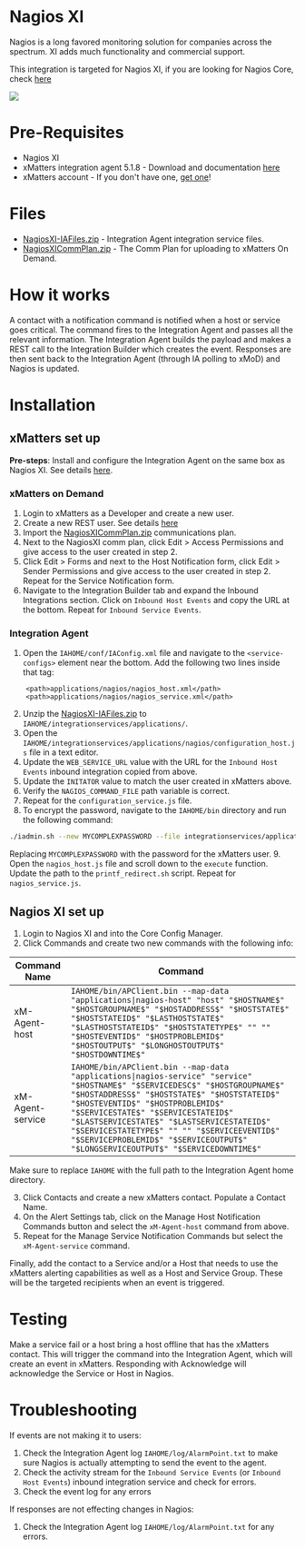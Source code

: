# Nagios XI
Nagios is a long favored monitoring solution for companies across the spectrum. XI adds much functionality and commercial support. 

This integration is targeted for Nagios XI, if you are looking for Nagios Core, check [here](https://github.com/xmatters/xm-labs-nagios)

<kbd>
  <img src="https://github.com/xmatters/xMatters-Labs/raw/master/media/disclaimer.png">
</kbd>

# Pre-Requisites
* Nagios XI
* xMatters integration agent 5.1.8 - Download and documentation [here](https://support.xmatters.com/hc/en-us/articles/201463419-Integration-Agent-for-xMatters-5-x-xMatters-On-Demand)
* xMatters account - If you don't have one, [get one](https://www.xmatters.com)!

# Files
* [NagiosXI-IAFiles.zip](NagiosXI-IAFiles.zip) - Integration Agent integration service files. 
* [NagiosXICommPlan.zip](NagiosXICommPlan.zip) - The Comm Plan for uploading to xMatters On Demand.


# How it works
A contact with a notification command is notified when a host or service goes critical. The command fires to the Integration Agent and passes all the relevant information. The Integration Agent builds the payload and makes a REST call to the Integration Builder which creates the event. Responses are then sent back to the Integration Agent (through IA polling to xMoD) and Nagios is updated. 

# Installation

## xMatters set up

**Pre-steps**: Install and configure the Integration Agent on the same box as Nagios XI. See details [here](https://support.xmatters.com/hc/en-us/articles/201463419-Integration-Agent-for-xMatters-5-x-xMatters-On-Demand).

### xMatters on Demand
1. Login to xMatters as a Developer and create a new user. 
2. Create a new REST user. See details [here](https://help.xmatters.com/integrations/xmatters/configuringxmatters.htm#Create)
2. Import the [NagiosXICommPlan.zip](NagiosXICommPlan.zip) communications plan. 
3. Next to the NagiosXI comm plan, click Edit > Access Permissions and give access to the user created in step 2. 
4. Click Edit > Forms and next to the Host Notification form, click Edit > Sender Permissions and give access to the user created in step 2. Repeat for the Service Notification form.
5. Navigate to the Integration Builder tab and expand the Inbound Integrations section. Click on `Inbound Host Events` and copy the URL at the bottom. Repeat for `Inbound Service Events`. 


### Integration Agent
1. Open the `IAHOME/conf/IAConfig.xml` file and navigate to the `<service-configs>` element near the bottom. Add the following two lines inside that tag:
```
    <path>applications/nagios/nagios_host.xml</path>
    <path>applications/nagios/nagios_service.xml</path>
```
2. Unzip the [NagiosXI-IAFiles.zip](NagiosXI-IAFiles.zip) to `IAHOME/integrationservices/applications/`. 
3. Open the `IAHOME/integrationservices/applications/nagios/configuration_host.js` file in a text editor. 
4. Update the `WEB_SERVICE_URL` value with the URL for the `Inbound Host Events` inbound integration copied from above. 
5. Update the `INITATOR` value to match the user created in xMatters above. 
6. Verify the `NAGIOS_COMMAND_FILE` path variable is correct. 
7. Repeat for the `configuration_service.js` file.
8. To encrypt the password, navigate to the `IAHOME/bin` directory and run the following command:
```bash
./iadmin.sh --new MYCOMPLEXPASSWORD --file integrationservices/applications/nagios/.initiatorpasswd
```
Replacing `MYCOMPLEXPASSWORD` with the password for the xMatters user. 
9. Open the `nagios_host.js` file and scroll down to the `execute` function. Update the path to the `printf_redirect.sh` script. Repeat for `nagios_service.js`.  

## Nagios XI set up
1. Login to Nagios XI and into the Core Config Manager. 
2. Click Commands and create two new commands with the following info:

| Command Name | Command |
| ------------ | ------- |
| xM-Agent-host | `IAHOME/bin/APClient.bin --map-data "applications\|nagios-host" "host" "$HOSTNAME$" "$HOSTGROUPNAME$" "$HOSTADDRESS$" "$HOSTSTATE$" "$HOSTSTATEID$" "$LASTHOSTSTATE$" "$LASTHOSTSTATEID$" "$HOSTSTATETYPE$" "" "" "$HOSTEVENTID$" "$HOSTPROBLEMID$" "$HOSTOUTPUT$" "$LONGHOSTOUTPUT$" "$HOSTDOWNTIME$"` |
| xM-Agent-service | `IAHOME/bin/APClient.bin --map-data "applications\|nagios-service" "service" "$HOSTNAME$" "$SERVICEDESC$" "$HOSTGROUPNAME$" "$HOSTADDRESS$" "$HOSTSTATE$" "$HOSTSTATEID$" "$HOSTEVENTID$" "$HOSTPROBLEMID$" "$SERVICESTATE$" "$SERVICESTATEID$" "$LASTSERVICESTATE$" "$LASTSERVICESTATEID$" "$SERVICESTATETYPE$" "" "" "$SERVICEEVENTID$" "$SERVICEPROBLEMID$" "$SERVICEOUTPUT$" "$LONGSERVICEOUTPUT$" "$SERVICEDOWNTIME$"` |

Make sure to replace `IAHOME` with the full path to the Integration Agent home directory. 

3. Click Contacts and create a new xMatters contact. Populate a Contact Name. 
2. On the Alert Settings tab, click on the Manage Host Notification Commands button and select the `xM-Agent-host` command from above. 
5. Repeat for the Manage Service Notification Commands but select the `xM-Agent-service` command. 

Finally, add the contact to a Service and/or a Host that needs to use the xMatters alerting capabilities as well as a Host and Service Group. These will be the targeted recipients when an event is triggered.  

# Testing
Make a service fail or a host bring a host offline that has the xMatters contact. This will trigger the command into the Integration Agent, which will create an event in xMatters. Responding with Acknowledge will acknowledge the Service or Host in Nagios.


# Troubleshooting

If events are not making it to users:

1. Check the Integration Agent log `IAHOME/log/AlarmPoint.txt` to make sure Nagios is actually attempting to send the event to the agent. 
2. Check the activity stream for the `Inbound Service Events` (or `Inbound Host Events`) inbound integration service and check for errors. 
3. Check the event log for any errors

If responses are not effecting changes in Nagios:

1. Check the Integration Agent log `IAHOME/log/AlarmPoint.txt` for any errors.


